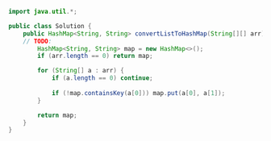 ``` java
import java.util.*;

public class Solution { 
	public HashMap<String, String> convertListToHashMap(String[][] arr) {
    // TODO:
		HashMap<String, String> map = new HashMap<>();
		if (arr.length == 0) return map;

		for (String[] a : arr) {
			if (a.length == 0) continue;
			
			if (!map.containsKey(a[0])) map.put(a[0], a[1]);
		}

		return map;
	} 
}
```
<!--stackedit_data:
eyJoaXN0b3J5IjpbMTExNTU5NDUyNV19
-->